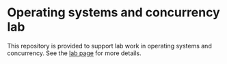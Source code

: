 # Operating systems and concurrency lab

This repository is provided to support lab work in operating systems and concurrency. 
See the [lab page](http://hesabu.net/en0572/L02.html) for more details.
